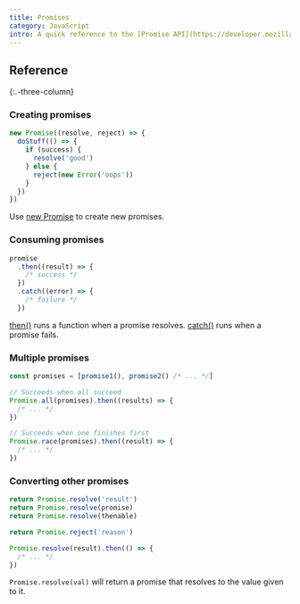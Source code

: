 ```yaml
---
title: Promises
category: JavaScript
intro: A quick reference to the [Promise API](https://developer.mozilla.org/en-US/docs/Web/JavaScript/Reference/Global_Objects/Promise).
---
```


## Reference
{:.-three-column}

### Creating promises

```js
new Promise((resolve, reject) => {
  doStuff(() => {
    if (success) {
      resolve('good')
    } else {
      reject(new Error('oops'))
    }
  })
})
```

Use [new Promise](https://developer.mozilla.org/en-US/docs/Web/JavaScript/Reference/Global_Objects/Promise#Contstructor) to create new promises.

### Consuming promises

```js
promise
  .then((result) => {
    /* success */
  })
  .catch((error) => {
    /* failure */
  })
```

[then()](https://developer.mozilla.org/en-US/docs/Web/JavaScript/Reference/Global_Objects/Promise/then) runs a function when a promise resolves. [catch()](https://developer.mozilla.org/en-US/docs/Web/JavaScript/Reference/Global_Objects/Promise/catch) runs when a promise fails.

### Multiple promises

```js
const promises = [promise1(), promise2() /* ... */]
```

```js
// Succeeds when all succeed
Promise.all(promises).then((results) => {
  /* ... */
})
```

```js
// Succeeds when one finishes first
Promise.race(promises).then((result) => {
  /* ... */
})
```

### Converting other promises

```js
return Promise.resolve('result')
return Promise.resolve(promise)
return Promise.resolve(thenable)

return Promise.reject('reason')

Promise.resolve(result).then(() => {
  /* ... */
})
```

`Promise.resolve(val)` will return a promise that resolves to the value given to it.

